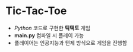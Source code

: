 # Tic-Tac-Toe
- *Python* 코드로 구현한 **틱택토** 게임
- **main.py** 컴파일 시 플레이 가능
- 플레이어는 인공지능과 턴제 방식으로 게임을 진행함
